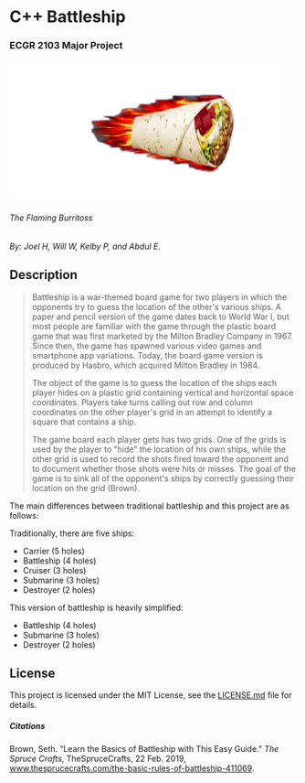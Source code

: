 # C++ Battleship 
### ECGR 2103 Major Project

![Flaming Burritos](res/flaming.png)
###### The Flaming Burritoss

*By: Joel H, Will W, Kelby P, and Abdul E.*

## Description
>Battleship is a war-themed board game for two players in which the opponents try to guess the location of the other's various ships. A paper and pencil version of the game dates back to World War I, but most people are familiar with the game through the plastic board game that was first marketed by the Milton Bradley Company in 1967. Since then, the game has spawned various video games and smartphone app variations. Today, the board game version is produced by Hasbro, which acquired Milton Bradley in 1984. 
>
>The object of the game is to guess the location of the ships each player hides on a plastic grid containing vertical and horizontal space coordinates. Players take turns calling out row and column coordinates on the other player's grid in an attempt to identify a square that contains a ship. 
>
>The game board each player gets has two grids. One of the grids is used by the player to "hide" the location of his own ships, while the other grid is used to record the shots fired toward the opponent and to document whether those shots were hits or misses. The goal of the game is to sink all of the opponent's ships by correctly guessing their location on the grid (Brown).

The main differences between traditional battleship and this project are as follows:

Traditionally, there are five ships:
- Carrier		(5 holes)
- Battleship 	(4 holes)
- Cruiser		(3 holes)
- Submarine 	(3 holes)
- Destroyer 	(2 holes)

This version of battleship is heavily simplified:
- Battleship	(4 holes)
- Submarine		(3 holes)
- Destroyer		(2 holes)

## License
This project is licensed under the MIT License, see the [LICENSE.md](LICENSE "MIT License") file for details.


##### Citations
Brown, Seth. “Learn the Basics of Battleship with This Easy Guide.” *The Spruce Crafts*, TheSpruceCrafts, 22 Feb. 2019, www.thesprucecrafts.com/the-basic-rules-of-battleship-411069.
